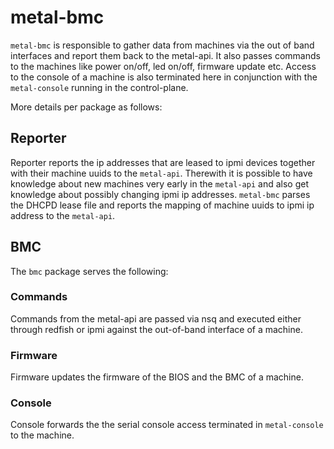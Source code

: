 # metal-bmc

`metal-bmc` is responsible to gather data from machines via the out of band interfaces and report them back to the metal-api.
It also passes commands to the machines like power on/off, led on/off, firmware update etc.
Access to the console of a machine is also terminated here in conjunction with the `metal-console` running in the control-plane.

More details per package as follows:

## Reporter

Reporter reports the ip addresses that are leased to ipmi devices together with their machine uuids to the `metal-api`.
Therewith it is possible to have knowledge about new machines very early in the `metal-api` and also get knowledge about possibly changing ipmi ip addresses.
`metal-bmc` parses the DHCPD lease file and reports the mapping of machine uuids to ipmi ip address to the `metal-api`.

## BMC

The `bmc` package serves the following:

### Commands

Commands from the metal-api are passed via nsq and executed either through redfish or ipmi against the out-of-band interface of a machine.

### Firmware

Firmware updates the firmware of the BIOS and the BMC of a machine.

### Console

Console forwards the the serial console access terminated in `metal-console` to the machine.